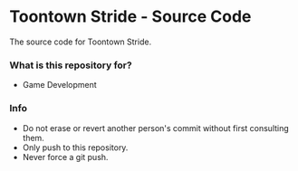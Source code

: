 # Toontown Stride - Source Code

The source code for Toontown Stride.

### What is this repository for?

* Game Development

### Info

* Do not erase or revert another person's commit without first consulting them.
* Only push to this repository.
* Never force a git push.
